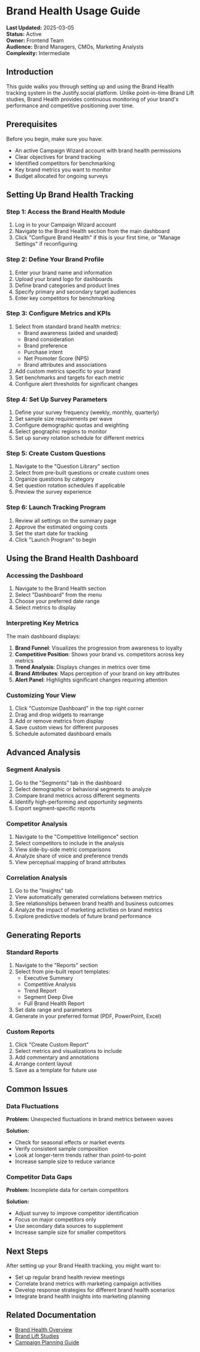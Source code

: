 # Brand Health Usage Guide

**Last Updated:** 2025-03-05  
**Status:** Active  
**Owner:** Frontend Team  
**Audience:** Brand Managers, CMOs, Marketing Analysts  
**Complexity:** Intermediate

## Introduction

This guide walks you through setting up and using the Brand Health tracking system in the Justify.social platform. Unlike point-in-time Brand Lift studies, Brand Health provides continuous monitoring of your brand's performance and competitive positioning over time.

## Prerequisites

Before you begin, make sure you have:

- An active Campaign Wizard account with brand health permissions
- Clear objectives for brand tracking
- Identified competitors for benchmarking
- Key brand metrics you want to monitor
- Budget allocated for ongoing surveys

## Setting Up Brand Health Tracking

### Step 1: Access the Brand Health Module

1. Log in to your Campaign Wizard account
2. Navigate to the Brand Health section from the main dashboard
3. Click "Configure Brand Health" if this is your first time, or "Manage Settings" if reconfiguring

### Step 2: Define Your Brand Profile

1. Enter your brand name and information
2. Upload your brand logo for dashboards
3. Define brand categories and product lines
4. Specify primary and secondary target audiences
5. Enter key competitors for benchmarking

### Step 3: Configure Metrics and KPIs

1. Select from standard brand health metrics:
   - Brand awareness (aided and unaided)
   - Brand consideration
   - Brand preference
   - Purchase intent
   - Net Promoter Score (NPS)
   - Brand attributes and associations
2. Add custom metrics specific to your brand
3. Set benchmarks and targets for each metric
4. Configure alert thresholds for significant changes

### Step 4: Set Up Survey Parameters

1. Define your survey frequency (weekly, monthly, quarterly)
2. Set sample size requirements per wave
3. Configure demographic quotas and weighting
4. Select geographic regions to monitor
5. Set up survey rotation schedule for different metrics

### Step 5: Create Custom Questions

1. Navigate to the "Question Library" section
2. Select from pre-built questions or create custom ones
3. Organize questions by category
4. Set question rotation schedules if applicable
5. Preview the survey experience

### Step 6: Launch Tracking Program

1. Review all settings on the summary page
2. Approve the estimated ongoing costs
3. Set the start date for tracking
4. Click "Launch Program" to begin

## Using the Brand Health Dashboard

### Accessing the Dashboard

1. Navigate to the Brand Health section
2. Select "Dashboard" from the menu
3. Choose your preferred date range
4. Select metrics to display

### Interpreting Key Metrics

The main dashboard displays:

1. **Brand Funnel**: Visualizes the progression from awareness to loyalty
2. **Competitive Position**: Shows your brand vs. competitors across key metrics
3. **Trend Analysis**: Displays changes in metrics over time
4. **Brand Attributes**: Maps perception of your brand on key attributes
5. **Alert Panel**: Highlights significant changes requiring attention

### Customizing Your View

1. Click "Customize Dashboard" in the top right corner
2. Drag and drop widgets to rearrange
3. Add or remove metrics from display
4. Save custom views for different purposes
5. Schedule automated dashboard emails

## Advanced Analysis

### Segment Analysis

1. Go to the "Segments" tab in the dashboard
2. Select demographic or behavioral segments to analyze
3. Compare brand metrics across different segments
4. Identify high-performing and opportunity segments
5. Export segment-specific reports

### Competitor Analysis

1. Navigate to the "Competitive Intelligence" section
2. Select competitors to include in the analysis
3. View side-by-side metric comparisons
4. Analyze share of voice and preference trends
5. View perceptual mapping of brand attributes

### Correlation Analysis

1. Go to the "Insights" tab
2. View automatically generated correlations between metrics
3. See relationships between brand health and business outcomes
4. Analyze the impact of marketing activities on brand metrics
5. Explore predictive models of future brand performance

## Generating Reports

### Standard Reports

1. Navigate to the "Reports" section
2. Select from pre-built report templates:
   - Executive Summary
   - Competitive Analysis
   - Trend Report
   - Segment Deep Dive
   - Full Brand Health Report
3. Set date range and parameters
4. Generate in your preferred format (PDF, PowerPoint, Excel)

### Custom Reports

1. Click "Create Custom Report"
2. Select metrics and visualizations to include
3. Add commentary and annotations
4. Arrange content layout
5. Save as a template for future use

## Common Issues

### Data Fluctuations

**Problem:** Unexpected fluctuations in brand metrics between waves

**Solution:**

- Check for seasonal effects or market events
- Verify consistent sample composition
- Look at longer-term trends rather than point-to-point
- Increase sample size to reduce variance

### Competitor Data Gaps

**Problem:** Incomplete data for certain competitors

**Solution:**

- Adjust survey to improve competitor identification
- Focus on major competitors only
- Use secondary data sources to supplement
- Increase sample size for smaller competitors

## Next Steps

After setting up your Brand Health tracking, you might want to:

- Set up regular brand health review meetings
- Correlate brand metrics with marketing campaign activities
- Develop response strategies for different brand health scenarios
- Integrate brand health insights into marketing planning

## Related Documentation

- [Brand Health Overview](./overview.md)
- [Brand Lift Studies](../brand-lift/overview.md)
- [Campaign Planning Guide](../campaign-wizard/workflow.md)
